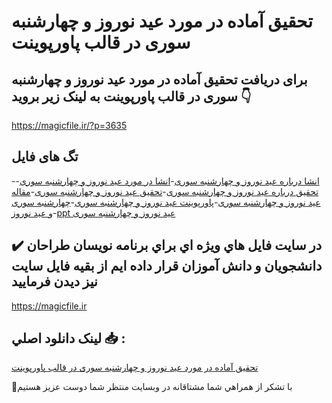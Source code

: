 # تحقیق آماده در مورد عید نوروز و چهارشنبه سوری در قالب پاورپوینت

## برای دریافت تحقیق آماده در مورد عید نوروز و چهارشنبه سوری در قالب پاورپوینت به لینک زیر بروید 👇

https://magicfile.ir/?p=3635

## تگ های فایل

-[انشا درباره عید نوروز و چهارشنبه سوری](https://magicfile.ir/product/%d8%aa%d8%ad%d9%82%db%8c%d9%82-%d8%b9%db%8c%d8%af-%d9%86%d9%88%d8%b1%d9%88%d8%b2-%d9%88-%da%86%d9%87%d8%a7%d8%b1%d8%b4%d9%86%d8%a8%d9%87-%d8%b3%d9%88%d8%b1%db%8c-%d9%be%d8%a7%d9%88%d8%b1%d9%be%d9%88%db%8c%d9%86%d8%aa/)-[انشا در مورد عید نوروز و چهارشنبه سوری](https://magicfile.ir/product/%d8%aa%d8%ad%d9%82%db%8c%d9%82-%d8%b9%db%8c%d8%af-%d9%86%d9%88%d8%b1%d9%88%d8%b2-%d9%88-%da%86%d9%87%d8%a7%d8%b1%d8%b4%d9%86%d8%a8%d9%87-%d8%b3%d9%88%d8%b1%db%8c-%d9%be%d8%a7%d9%88%d8%b1%d9%be%d9%88%db%8c%d9%86%d8%aa/)-[تحقیق درباره عید نوروز و چهارشنبه سوری](https://magicfile.ir/product/%d8%aa%d8%ad%d9%82%db%8c%d9%82-%d8%b9%db%8c%d8%af-%d9%86%d9%88%d8%b1%d9%88%d8%b2-%d9%88-%da%86%d9%87%d8%a7%d8%b1%d8%b4%d9%86%d8%a8%d9%87-%d8%b3%d9%88%d8%b1%db%8c-%d9%be%d8%a7%d9%88%d8%b1%d9%be%d9%88%db%8c%d9%86%d8%aa/)-[تحقیق عید نوروز و چهارشنبه سوری](https://magicfile.ir/product/%d8%aa%d8%ad%d9%82%db%8c%d9%82-%d8%b9%db%8c%d8%af-%d9%86%d9%88%d8%b1%d9%88%d8%b2-%d9%88-%da%86%d9%87%d8%a7%d8%b1%d8%b4%d9%86%d8%a8%d9%87-%d8%b3%d9%88%d8%b1%db%8c-%d9%be%d8%a7%d9%88%d8%b1%d9%be%d9%88%db%8c%d9%86%d8%aa/)-[مقاله عید نوروز و چهارشنبه سوری](https://magicfile.ir/product/%d8%aa%d8%ad%d9%82%db%8c%d9%82-%d8%b9%db%8c%d8%af-%d9%86%d9%88%d8%b1%d9%88%d8%b2-%d9%88-%da%86%d9%87%d8%a7%d8%b1%d8%b4%d9%86%d8%a8%d9%87-%d8%b3%d9%88%d8%b1%db%8c-%d9%be%d8%a7%d9%88%d8%b1%d9%be%d9%88%db%8c%d9%86%d8%aa/)-[پاورپوینت عید نوروز و چهارشنبه سوری](https://magicfile.ir/product/%d8%aa%d8%ad%d9%82%db%8c%d9%82-%d8%b9%db%8c%d8%af-%d9%86%d9%88%d8%b1%d9%88%d8%b2-%d9%88-%da%86%d9%87%d8%a7%d8%b1%d8%b4%d9%86%d8%a8%d9%87-%d8%b3%d9%88%d8%b1%db%8c-%d9%be%d8%a7%d9%88%d8%b1%d9%be%d9%88%db%8c%d9%86%d8%aa/)-[چهارشنبه سوری و عید نوروز](https://magicfile.ir/product/%d8%aa%d8%ad%d9%82%db%8c%d9%82-%d8%b9%db%8c%d8%af-%d9%86%d9%88%d8%b1%d9%88%d8%b2-%d9%88-%da%86%d9%87%d8%a7%d8%b1%d8%b4%d9%86%d8%a8%d9%87-%d8%b3%d9%88%d8%b1%db%8c-%d9%be%d8%a7%d9%88%d8%b1%d9%be%d9%88%db%8c%d9%86%d8%aa/)-[ppt عید نوروز و چهارشنبه سوری](https://magicfile.ir/product/%d8%aa%d8%ad%d9%82%db%8c%d9%82-%d8%b9%db%8c%d8%af-%d9%86%d9%88%d8%b1%d9%88%d8%b2-%d9%88-%da%86%d9%87%d8%a7%d8%b1%d8%b4%d9%86%d8%a8%d9%87-%d8%b3%d9%88%d8%b1%db%8c-%d9%be%d8%a7%d9%88%d8%b1%d9%be%d9%88%db%8c%d9%86%d8%aa/)

## ✔️ در سايت فايل هاي ويژه اي براي برنامه نويسان طراحان دانشجويان و دانش آموزان قرار داده ايم از بقيه فايل سايت نيز ديدن فرماييد

https://magicfile.ir


## لينک دانلود اصلي 📥 :

[تحقیق آماده در مورد عید نوروز و چهارشنبه سوری در قالب پاورپوینت](https://magicfile.ir/product/%d8%aa%d8%ad%d9%82%db%8c%d9%82-%d8%b9%db%8c%d8%af-%d9%86%d9%88%d8%b1%d9%88%d8%b2-%d9%88-%da%86%d9%87%d8%a7%d8%b1%d8%b4%d9%86%d8%a8%d9%87-%d8%b3%d9%88%d8%b1%db%8c-%d9%be%d8%a7%d9%88%d8%b1%d9%be%d9%88%db%8c%d9%86%d8%aa/) 


🙏با تشکر از همراهي شما مشتاقانه در وبسایت منتظر شما دوست عزیز هستیم

